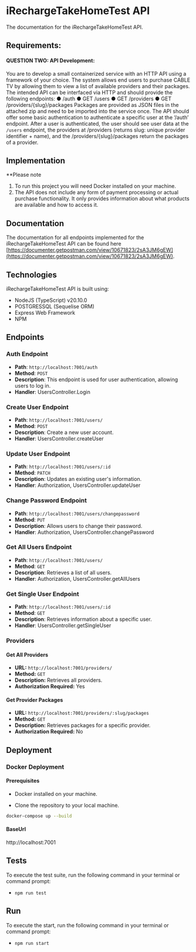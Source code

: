 # iRechargeTakeHomeTest API

The documentation for the iRechargeTakeHomeTest API.

## Requirements:

#### QUESTION TWO: API Development:

You are to develop a small containerized service with an HTTP API using a framework of
your choice. The system allows end users to purchase CABLE TV by allowing them to view a
list of available providers and their packages. The intended API can be interfaced via HTTP
and should provide the following endpoints:
● /auth
● GET /users
● GET /providers
● GET /providers/{slug}/packages
Packages are provided as JSON files in the attached zip and need to be imported into the
service once. The API should offer some basic authentication to authenticate a specific
user at the ‘/auth’ endpoint. After a user is authenticated, the user should see user data
at the `/users` endpoint, the providers at /providers (returns slug: unique provider
identifier + name), and the /providers/{slug}/packages return the packages of a
provider.

## Implementation

\*\*Please note

1. To run this project you will need Docker installed on your machine.
2. The API does not include any form of payment processing or actual
   purchase functionality. It only provides information about what products are available and how
   to access it.


## Documentation

The documentation for all endpoints implemented for the iRechargeTakeHomeTest API can be found here [https://documenter.getpostman.com/view/10671823/2sA3JM6gEW](https://documenter.getpostman.com/view/10671823/2sA3JM6gEW).

## Technologies

iRechargeTakeHomeTest API is built using:

- NodeJS (TypeScript) v20.10.0
- POSTGRESSQL (Sequelise ORM)
- Express Web Framework
- NPM

## Endpoints

### Auth Endpoint

- **Path**: `http://localhost:7001/auth`
- **Method**: `POST`
- **Description**: This endpoint is used for user authentication, allowing users to log in.
- **Handler**: UsersController.Login

### Create User Endpoint

- **Path**: `http://localhost:7001/users/`
- **Method**: `POST`
- **Description**: Create a new user account.
- **Handler**: UsersController.createUser

### Update User Endpoint

- **Path**: `http://localhost:7001/users/:id`
- **Method**: `PATCH`
- **Description**: Updates an existing user's information.
- **Handler**: Authorization, UsersController.updateUser

### Change Password Endpoint

- **Path**: `http://localhost:7001/users/changepassword`
- **Method**: `PUT`
- **Description**: Allows users to change their password.
- **Handler**: Authorization, UsersController.changePassword

### Get All Users Endpoint

- **Path**: `http://localhost:7001/users/`
- **Method**: `GET`
- **Description**: Retrieves a list of all users.
- **Handler**: Authorization, UsersController.getAllUsers

### Get Single User Endpoint

- **Path**: `http://localhost:7001/users/:id`
- **Method**: `GET`
- **Description**: Retrieves information about a specific user.
- **Handler**: UsersController.getSingleUser



### Providers

#### Get All Providers

- **URL:** `http://localhost:7001/providers/`
- **Method:** `GET`
- **Description:** Retrieves all providers.
- **Authorization Required:** Yes


#### Get Provider Packages

- **URL:** `http://localhost:7001/providers/:slug/packages`
- **Method:** `GET`
- **Description:** Retrieves packages for a specific provider.
- **Authorization Required:** No



## Deployment

### Docker Deployment

#### Prerequisites

- Docker installed on your machine.

- Clone the repository to your local machine.

```bash
docker-compose up --build
```

#### BaseUrl
http://localhost:7001



## Tests

To execute the test suite, run the following command in your terminal or command prompt:

- `npm run test`

## Run

To execute the start, run the following command in your terminal or command prompt:

- `npm run start`
